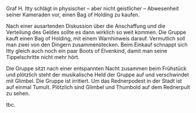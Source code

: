 Graf H. Itty schlägt in physischer – aber nicht geistlicher – Abwesenheit seiner Kameraden vor, einen Bag of Holding zu kaufen.

Nach einer ausartenden Diskussion über die Anschaffung und die Verteilung des Geldes sollte es dann wirklich so weit kommen. Die Gruppe kauft einen Bag of Holding, mit einem Warnhinweis darauf. Vermutlich soll man zwei von den Dingern zusammenstecken. Beim Einkauf schnappt sich Itty gleich auch noch ein paar Boots of Elvenkind, damit man seine Tippelschritte nicht mehr hört. 



Die Gruppe sitzt nach einer entspannten Nacht zusammen beim Frühstück und plötzlich steht der musikalische Held der Gruppe auf und verschwindet mit Glimbel. Die Gruppe ist irritiert. Um das Rednerpodest in der Stadt ist auf einmal Tumult. Plötzlich sind Glimbel und Thumbold auf dem Rednerpult zu sehen. 





tbc.